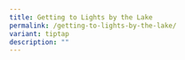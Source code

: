 ```yaml
---
title: Getting to Lights by the Lake
permalink: /getting-to-lights-by-the-lake/
variant: tiptap
description: ""
---
```

